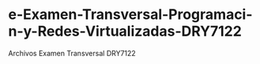 # e-Examen-Transversal-Programaci-n-y-Redes-Virtualizadas-DRY7122
Archivos Examen Transversal DRY7122
